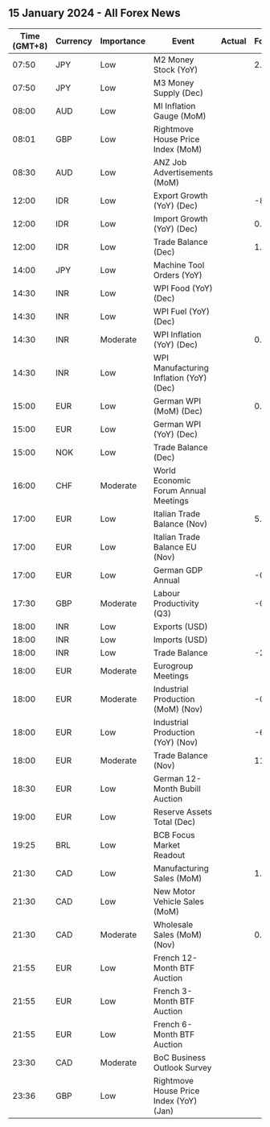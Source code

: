 ## 15 January 2024 - All Forex News

| Time (GMT+8) | Currency | Importance | Event | Actual | Forecast | Previous |
|------|----------|------------|-------|--------|----------|----------|
| 07:50 | JPY | Low | M2 Money Stock (YoY) |  | 2.2% | 2.3% |
| 07:50 | JPY | Low | M3 Money Supply (Dec) |  |  | 2,121.5% |
| 08:00 | AUD | Low | MI Inflation Gauge (MoM) |  |  | 0.3% |
| 08:01 | GBP | Low | Rightmove House Price Index (MoM) |  |  | -1.9% |
| 08:30 | AUD | Low | ANZ Job Advertisements (MoM) |  |  | -4.6% |
| 12:00 | IDR | Low | Export Growth (YoY) (Dec) |  | -8.10% | -8.56% |
| 12:00 | IDR | Low | Import Growth (YoY) (Dec) |  | 0.40% | 3.29% |
| 12:00 | IDR | Low | Trade Balance (Dec) |  | 1.92B | 2.41B |
| 14:00 | JPY | Low | Machine Tool Orders (YoY) |  |  | -13.6% |
| 14:30 | INR | Low | WPI Food (YoY) (Dec) |  |  | 8.18% |
| 14:30 | INR | Low | WPI Fuel (YoY) (Dec) |  |  | -4.61% |
| 14:30 | INR | Moderate | WPI Inflation (YoY) (Dec) |  | 0.90% | 0.26% |
| 14:30 | INR | Low | WPI Manufacturing Inflation (YoY) (Dec) |  |  | -0.64% |
| 15:00 | EUR | Low | German WPI (MoM) (Dec) |  | 0.2% | -0.2% |
| 15:00 | EUR | Low | German WPI (YoY) (Dec) |  |  | -3.6% |
| 15:00 | NOK | Low | Trade Balance (Dec) |  |  | 80.1B |
| 16:00 | CHF | Moderate | World Economic Forum Annual Meetings |  |  |  |
| 17:00 | EUR | Low | Italian Trade Balance (Nov) |  | 5.200B | 4.699B |
| 17:00 | EUR | Low | Italian Trade Balance EU (Nov) |  |  | -0.68B |
| 17:00 | EUR | Low | German GDP Annual |  | -0.30% | 1.90% |
| 17:30 | GBP | Moderate | Labour Productivity (Q3) |  | -0.3% | 0.7% |
| 18:00 | INR | Low | Exports (USD) |  |  | 33.90B |
| 18:00 | INR | Low | Imports (USD) |  |  | 54.48B |
| 18:00 | INR | Low | Trade Balance |  | -21.00B | -20.58B |
| 18:00 | EUR | Moderate | Eurogroup Meetings |  |  |  |
| 18:00 | EUR | Moderate | Industrial Production (MoM) (Nov) |  | -0.3% | -0.7% |
| 18:00 | EUR | Low | Industrial Production (YoY) (Nov) |  | -6.4% | -6.6% |
| 18:00 | EUR | Moderate | Trade Balance (Nov) |  | 11.2B | 11.1B |
| 18:30 | EUR | Low | German 12-Month Bubill Auction |  |  | 3.565% |
| 19:00 | EUR | Low | Reserve Assets Total (Dec) |  |  | 1,145.50B |
| 19:25 | BRL | Low | BCB Focus Market Readout |  |  |  |
| 21:30 | CAD | Low | Manufacturing Sales (MoM) |  | 1.2% | -2.8% |
| 21:30 | CAD | Low | New Motor Vehicle Sales (MoM) |  |  | 151.1K |
| 21:30 | CAD | Moderate | Wholesale Sales (MoM) (Nov) |  | 0.8% | -0.5% |
| 21:55 | EUR | Low | French 12-Month BTF Auction |  |  | 3.341% |
| 21:55 | EUR | Low | French 3-Month BTF Auction |  |  | 3.844% |
| 21:55 | EUR | Low | French 6-Month BTF Auction |  |  | 3.766% |
| 23:30 | CAD | Moderate | BoC Business Outlook Survey |  |  |  |
| 23:36 | GBP | Low | Rightmove House Price Index (YoY) (Jan) |  |  | -1.1% |
